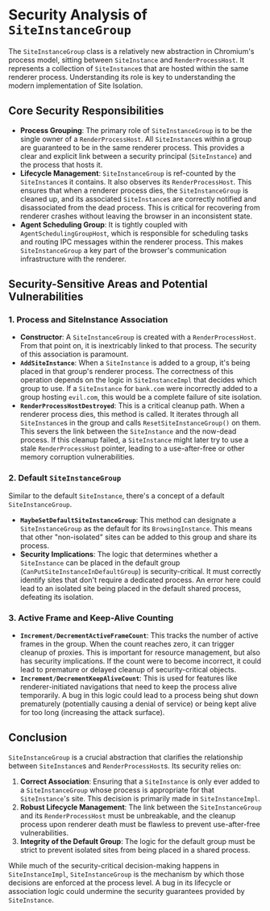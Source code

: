 # Security Analysis of `SiteInstanceGroup`

The `SiteInstanceGroup` class is a relatively new abstraction in Chromium's process model, sitting between `SiteInstance` and `RenderProcessHost`. It represents a collection of `SiteInstance`s that are hosted within the same renderer process. Understanding its role is key to understanding the modern implementation of Site Isolation.

## Core Security Responsibilities

-   **Process Grouping**: The primary role of `SiteInstanceGroup` is to be the single owner of a `RenderProcessHost`. All `SiteInstance`s within a group are guaranteed to be in the same renderer process. This provides a clear and explicit link between a security principal (`SiteInstance`) and the process that hosts it.
-   **Lifecycle Management**: `SiteInstanceGroup` is ref-counted by the `SiteInstance`s it contains. It also observes its `RenderProcessHost`. This ensures that when a renderer process dies, the `SiteInstanceGroup` is cleaned up, and its associated `SiteInstance`s are correctly notified and disassociated from the dead process. This is critical for recovering from renderer crashes without leaving the browser in an inconsistent state.
-   **Agent Scheduling Group**: It is tightly coupled with `AgentSchedulingGroupHost`, which is responsible for scheduling tasks and routing IPC messages within the renderer process. This makes `SiteInstanceGroup` a key part of the browser's communication infrastructure with the renderer.

## Security-Sensitive Areas and Potential Vulnerabilities

### 1. Process and SiteInstance Association

-   **Constructor**: A `SiteInstanceGroup` is created with a `RenderProcessHost`. From that point on, it is inextricably linked to that process. The security of this association is paramount.
-   **`AddSiteInstance`**: When a `SiteInstance` is added to a group, it's being placed in that group's renderer process. The correctness of this operation depends on the logic in `SiteInstanceImpl` that decides which group to use. If a `SiteInstance` for `bank.com` were incorrectly added to a group hosting `evil.com`, this would be a complete failure of site isolation.
-   **`RenderProcessHostDestroyed`**: This is a critical cleanup path. When a renderer process dies, this method is called. It iterates through all `SiteInstance`s in the group and calls `ResetSiteInstanceGroup()` on them. This severs the link between the `SiteInstance` and the now-dead process. If this cleanup failed, a `SiteInstance` might later try to use a stale `RenderProcessHost` pointer, leading to a use-after-free or other memory corruption vulnerabilities.

### 2. Default `SiteInstanceGroup`

Similar to the default `SiteInstance`, there's a concept of a default `SiteInstanceGroup`.

-   **`MaybeSetDefaultSiteInstanceGroup`**: This method can designate a `SiteInstanceGroup` as the default for its `BrowsingInstance`. This means that other "non-isolated" sites can be added to this group and share its process.
-   **Security Implications**: The logic that determines whether a `SiteInstance` can be placed in the default group (`CanPutSiteInstanceInDefaultGroup`) is security-critical. It must correctly identify sites that don't require a dedicated process. An error here could lead to an isolated site being placed in the default shared process, defeating its isolation.

### 3. Active Frame and Keep-Alive Counting

-   **`Increment/DecrementActiveFrameCount`**: This tracks the number of active frames in the group. When the count reaches zero, it can trigger cleanup of proxies. This is important for resource management, but also has security implications. If the count were to become incorrect, it could lead to premature or delayed cleanup of security-critical objects.
-   **`Increment/DecrementKeepAliveCount`**: This is used for features like renderer-initiated navigations that need to keep the process alive temporarily. A bug in this logic could lead to a process being shut down prematurely (potentially causing a denial of service) or being kept alive for too long (increasing the attack surface).

## Conclusion

`SiteInstanceGroup` is a crucial abstraction that clarifies the relationship between `SiteInstance`s and `RenderProcessHost`s. Its security relies on:

1.  **Correct Association**: Ensuring that a `SiteInstance` is only ever added to a `SiteInstanceGroup` whose process is appropriate for that `SiteInstance`'s site. This decision is primarily made in `SiteInstanceImpl`.
2.  **Robust Lifecycle Management**: The link between the `SiteInstanceGroup` and its `RenderProcessHost` must be unbreakable, and the cleanup process upon renderer death must be flawless to prevent use-after-free vulnerabilities.
3.  **Integrity of the Default Group**: The logic for the default group must be strict to prevent isolated sites from being placed in a shared process.

While much of the security-critical decision-making happens in `SiteInstanceImpl`, `SiteInstanceGroup` is the mechanism by which those decisions are enforced at the process level. A bug in its lifecycle or association logic could undermine the security guarantees provided by `SiteInstance`.